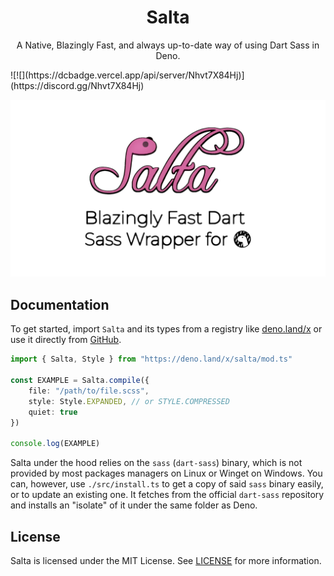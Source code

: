 <h1 align="center">
	Salta
</h1>
<p align="center">A Native, Blazingly Fast, and always up-to-date way of using Dart Sass in Deno.</p>
![![](https://dcbadge.vercel.app/api/server/Nhvt7X84Hj)](https://discord.gg/Nhvt7X84Hj)

![The Salta Banner](./branding/salta_banner.png)

## Documentation
To get started, import `Salta` and its types from a registry like [deno.land/x](https://deno.land/x/salta) or use it directly from [GitHub](https://raw.githubusercontent.com/lukeed/salta/master/mod.ts).

```ts
import { Salta, Style } from "https://deno.land/x/salta/mod.ts"

const EXAMPLE = Salta.compile({
	file: "/path/to/file.scss",
	style: Style.EXPANDED, // or STYLE.COMPRESSED
	quiet: true
})

console.log(EXAMPLE)
```

Salta under the hood relies on the `sass` (`dart-sass`) binary, which is not provided by most packages managers on Linux or Winget on Windows. You can, however, use `./src/install.ts` to get a copy of said `sass` binary easily, or to update an existing one. It fetches from the official `dart-sass` repository and installs an "isolate" of it under the same folder as Deno.

## License
Salta is licensed under the MIT License. See [LICENSE](./LICENSE) for more information.